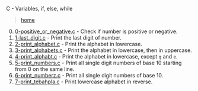 C - Variables, if, else, while

> [home](../README.md)

0. [0-positive_or_negative.c](./0-positive_or_negative.c) - Check if number is
   positive or negative.
1. [1-last_digit.c](./1-last_digit.c) - Print the last digit of number.
2. [2-print_alphabet.c](./2-print_alphabet.c) - Print the alphabet in lowercase.
3. [3-print_alphabets.c](./3-print_alphabets.c) - Print the alphabet in
   lowercase, then in uppercase.
4. [4-print_alphabt.c](./4-print_alphabt.c) - Print the alphabet in lowercase,
   except `q` and `e`.
5. [5-print_numbers.c](./5-print_numbers.c) - Print all single digit numbers
   of base 10 starting from 0 on the same line.
6. [6-print_numberz.c](./6-print_numberz.c) - Print all single digit numbers
   of base 10.
7. [7-print_tebahpla.c](./7-print_tebahpla.c) - Print lowercase alphabet in
   reverse.
